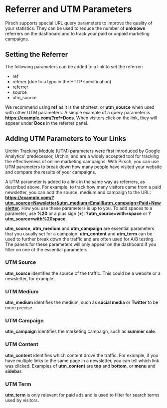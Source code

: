 # Referrer and UTM Parameters

Pirsch supports special URL query parameters to improve the quality of your statistics. They can be used to reduce the number of **unknown** referrers on the dashboard and to track your paid or unpaid marketing campaigns.

## Setting the Referrer

The following parameters can be added to a link to set the referrer:

* ref
* referer (due to a typo in the HTTP specification)
* referrer
* source
* utm_source

We recommend using **ref** as it is the shortest, or **utm_source** when used with other UTM parameters. A simple example of a query parameter is **https://example.com/?ref=Docs**. When visitors click on the link, they will appear under **Docs** in the referrer panel.

## Adding UTM Parameters to Your Links

Urchin Tracking Module (UTM) parameters were first introduced by Google Analytics' predecessor, Urchin, and are a widely accepted tool for tracking the effectiveness of online marketing campaigns. With Pirsch, you can use UTM parameters to break down how many people have visited your website and compare the results of your campaigns.

A UTM parameter is added to a link in the same way as referrers, as described above. For example, to track how many visitors came from a paid newsletter, you can add the source, medium and campaign to the URL: **https://example.com/?utm_source=Newsletter&utm_medium=Email&utm_campaign=Paid+Newsletter**. How you use these parameters is up to you. To add spaces to a parameter, use **%20** or a plus sign (**+**): **?utm_source=with+space** or **?utm_source=with%20space**.

**utm_source**, **utm_medium** and **utm_campaign** are essential parameters that you usually set for a campaign. **utm_content** and **utm_term** can be used to further break down the traffic and are often used for A/B testing. The panels for these parameters will only appear on the dashboard if you filter on one of the essential parameters.

### UTM Source

**utm_source** identifies the source of the traffic. This could be a website or a newsletter, for example.

### UTM Medium

**utm_medium** identifies the medium, such as **social media** or **Twitter** to be more precise.

### UTM Campaign

**utm_campaign** identifies the marketing campaign, such as **summer sale**.

### UTM Content

**utm_content** identifies which content drove the traffic. For example, if you have multiple links to the same page in a newsletter, you can tell which link was clicked. Examples of **utm_content** are **top** and **bottom**, or **menu** and **sidebar**.

### UTM Term

**utm_term** is only relevant for paid ads and is used to filter for search terms used by visitors.

